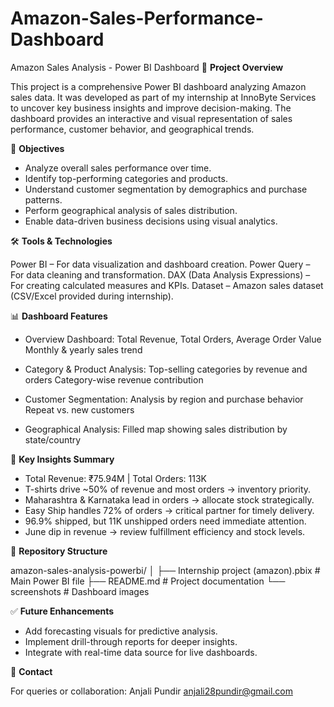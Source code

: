 # Amazon-Sales-Performance-Dashboard
Amazon Sales Analysis - Power BI Dashboard
📌 **Project Overview**

This project is a comprehensive Power BI dashboard analyzing Amazon sales data. It was developed as part of my internship at InnoByte Services to uncover key business insights and improve decision-making.
The dashboard provides an interactive and visual representation of sales performance, customer behavior, and geographical trends.

🎯 **Objectives**

- Analyze overall sales performance over time.
- Identify top-performing categories and products.
- Understand customer segmentation by demographics and purchase patterns.
- Perform geographical analysis of sales distribution.
- Enable data-driven business decisions using visual analytics.

🛠 **Tools & Technologies**

Power BI – For data visualization and dashboard creation.
Power Query – For data cleaning and transformation.
DAX (Data Analysis Expressions) – For creating calculated measures and KPIs.
Dataset – Amazon sales dataset (CSV/Excel provided during internship).

📊 **Dashboard Features**

- Overview Dashboard:
Total Revenue, Total Orders, Average Order Value
Monthly & yearly sales trend

- Category & Product Analysis:
Top-selling categories by revenue and orders
Category-wise revenue contribution

- Customer Segmentation:
Analysis by region and purchase behavior
Repeat vs. new customers

- Geographical Analysis:
Filled map showing sales distribution by state/country

🔑 **Key Insights Summary**

- Total Revenue: ₹75.94M | Total Orders: 113K
- T-shirts drive ~50% of revenue and most orders → inventory priority.
- Maharashtra & Karnataka lead in orders → allocate stock strategically.
- Easy Ship handles 72% of orders → critical partner for timely delivery.
- 96.9% shipped, but 11K unshipped orders need immediate attention.
- June dip in revenue → review fulfillment efficiency and stock levels.

📂 **Repository Structure**

amazon-sales-analysis-powerbi/
│
├── Internship project (amazon).pbix   # Main Power BI file
├── README.md                          # Project documentation
└── screenshots                        # Dashboard images

✅ **Future Enhancements**

- Add forecasting visuals for predictive analysis.
- Implement drill-through reports for deeper insights.
- Integrate with real-time data source for live dashboards.

📧 **Contact**

For queries or collaboration:
Anjali Pundir 
anjali28pundir@gmail.com





